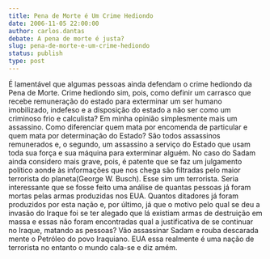 ```yaml
---
title: Pena de Morte é Um Crime Hediondo
date: 2006-11-05 22:00:00
author: carlos.dantas
debate: A pena de morte é justa?
slug: pena-de-morte-e-um-crime-hediondo
status: publish 
type: post
---
```


É lamentável que algumas pessoas ainda defendam o crime hediondo da Pena de Morte. Crime hediondo sim, pois, como definir um carrasco que recebe remuneração do estado para exterminar um ser humano imobilizado, indefeso e a disposição do estado a não ser como um criminoso frio e calculista? Em minha opinião simplesmente mais um assassino. Como diferenciar quem mata por encomenda de particular e quem mata por determinação do Estado? São todos assassinos remunerados e, o segundo, um assassino a serviço do Estado que usam toda sua força e sua máquina para exterminar alguém. No caso do Sadam ainda considero mais grave, pois, é patente que se faz um julgamento político aonde às informações que nos chega são filtradas pelo maior terrorista do planeta(George W. Busch). Esse sim um terrorista. Seria interessante que se fosse feito uma análise de quantas pessoas já foram mortas pelas armas produzidas nos EUA. Quantos ditadores já foram produzidos por esta nação e, por último, já que o motivo pelo qual se deu a invasão do Iraque foi se ter alegado que lá existiam armas de destruição em massa e essas não foram encontradas qual a justificativa de se continuar no Iraque, matando as pessoas? Vão assassinar Sadam e rouba descarada mente o Petróleo do povo Iraquiano. EUA essa realmente é uma nação de terrorista no entanto o mundo cala-se e diz amém.
